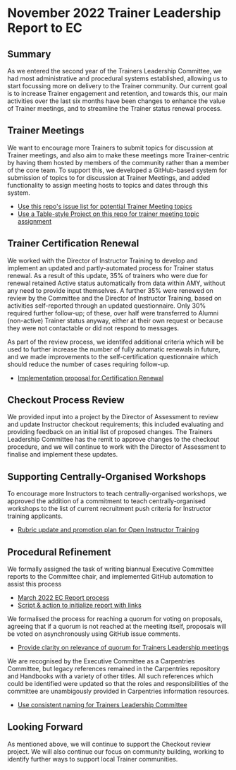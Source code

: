 # November 2022 Trainer Leadership Report to EC

## Summary

As we entered the second year of the Trainers Leadership Committee, we had most administrative and procedural systems established, allowing us to start focussing more on delivery to the Trainer community. Our current goal is to increase Trainer engagement and retention, and towards this, our main activities over the last six months have been changes to enhance the value of Trainer meetings, and to streamline the Trainer status renewal process.

<!-- #region -->

## Trainer Meetings

We want to encourage more Trainers to submit topics for discussion at Trainer meetings, and also aim to make these meetings more Trainer-centric by having them hosted by members of the community rather than a member of the core team. To support this, we developed a GitHub-based system for submission of topics to for discussion at Trainer Meetings, and added functionality to assign meeting hosts to topics and dates through this system. 

 - [Use this repo's issue list for potential Trainer Meeting topics](https://github.com/carpentries/trainers/issues/180)
 - [Use a Table-style Project on this repo for trainer meeting topic assignment](https://github.com/carpentries/trainers/issues/181)

## Trainer Certification Renewal

We worked with the Director of Instructor Training to develop and implement an updated and partly-automated process for Trainer status renewal. As a result of this update, 35% of trainers who were due for renewal retained Active status automatically from data within AMY, without any need to provide input themselves. A further 35% were renewed on review by the Committee and the Director of Instructor Training, based on activities self-reported through an updated questionnaire. Only 30% required further follow-up; of these, over half were transferred to Alumni (non-active) Trainer status anyway, either at their own request or because they were not contactable or did not respond to messages.

As part of the review process, we identifed additional criteria which will be used to further increase the number of fully automatic renewals in future, and we made improvements to the self-certification questionnaire which should reduce the number of cases requiring follow-up.

 - [Implementation proposal for Certification Renewal](https://github.com/carpentries/trainers/issues/167)

## Checkout Process Review

We provided input into a project by the Director of Assessment to review and update Instructor checkout requirements; this included evaluating and providing feedback on an initial list of proposed changes. The Trainers Leadership Committee has the remit to approve changes to the checkout procedure, and we will continue to work with the Director of Assessment to finalise and implement these updates.

## Supporting Centrally-Organised Workshops

To encourage more Instructors to teach centrally-organised workshops, we approved the addition of a commitment to teach centrally-organised workshops to the list of current recruitment push criteria for Instructor training applicants.

 - [Rubric update and promotion plan for Open Instructor Training](https://github.com/carpentries/trainers/issues/172)

## Procedural Refinement

We formally assigned the task of writing biannual Executive Committee reports to the Committee chair, and implemented GitHub automation to assist this process
 - [March 2022 EC Report process](https://github.com/carpentries/trainers/issues/168)
 - [Script & action to initialize report with links](https://github.com/carpentries/trainers/pull/187)

We formalised the process for reaching a quorum for voting on proposals, agreeing that if a quorum is not reached at the meeting itself, proposals will be voted on asynchronously using GitHub issue comments. 
 - [Provide clarity on relevance of quorum for Trainers Leadership meetings](https://github.com/carpentries/trainers/issues/164)

We are recognised by the Executive Committee as a Carpentries Committee, but legacy references remained in the Carpentries repository and Handbooks with a variety of other titles. All such references which could be identified were updated so that the roles and responsibilities of the committee are unambigously provided in Carpentries information resources.
 - [Use consistent naming for Trainers Leadership Committee](https://github.com/carpentries/trainers/issues/193)
 
 <!-- #endregion -->

## Looking Forward 

As mentioned above, we will continue to support the Checkout review project. We will also continue our focus on community building, working to identify further ways to support local Trainer communities.
